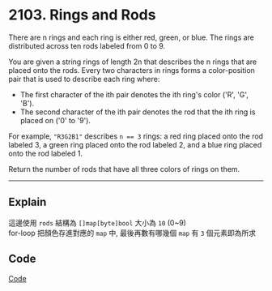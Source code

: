 # 2103. Rings and Rods

There are n rings and each ring is either red, green, or blue. The rings are distributed across ten rods labeled from 0 to 9.

You are given a string rings of length 2n that describes the n rings that are placed onto the rods. Every two characters in rings forms a color-position pair that is used to describe each ring where:

- The first character of the ith pair denotes the ith ring's color ('R', 'G', 'B').
- The second character of the ith pair denotes the rod that the ith ring is placed on ('0' to '9').

For example, `"R3G2B1"` describes `n == 3` rings: a red ring placed onto the rod labeled 3, a green ring placed onto the rod labeled 2, and a blue ring placed onto the rod labeled 1.

Return the number of rods that have all three colors of rings on them.

---

## Explain

這邊使用 `rods` 結構為 `[]map[byte]bool` 大小為 `10` (0~9)  
for-loop 把顏色存進對應的 `map` 中, 最後再數有哪幾個 `map` 有 `3` 個元素即為所求

## Code
[Code](./solution.go)
